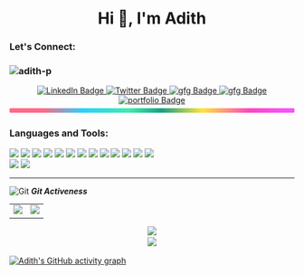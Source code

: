 

<h1 align="center">Hi 👋, I'm Adith </h1>


<h3 align="left">Let's Connect:</h3>
<h3 align="left"> <img src="https://komarev.com/ghpvc/?username=adith-p&label=Profile%20views&color=0e75b6&style=flat" alt="adith-p" /> </h3>

<div id="badges" align = "center">
  <a href="https://www.linkedin.com/in/adith-prakash008/">
    <img src="https://img.shields.io/badge/LinkedIn-blue?style=for-the-badge&logo=linkedin&logoColor=white" alt="LinkedIn Badge"/>
  </a>
  <a href="https://twitter.com/Adi_thP">
    <img src="https://img.shields.io/badge/X-000000?style=for-the-badge&logo=x&logoColor=white" alt="Twitter Badge"/>
  </a>
    <a href="https://www.naukri.com/code360/profile/Adithp">
    <img src="https://img.shields.io/badge/coding%20ninjas-DD6620?style=for-the-badge&logo=codingninjas&logoColor=white" alt="gfg Badge"/>
  </a>
    <a href="https://leetcode.com/adithprakash008/">
    <img src="https://img.shields.io/badge/-LeetCode-FFA116?style=for-the-badge&logo=LeetCode&logoColor=black" alt="gfg Badge"/>
  </a>
  <a href="https://adith-p.vercel.app/">
    <img src="https://img.shields.io/badge/portfolio-B9B3A6?style=for-the-badge&logo=world" alt="portfolio Badge"/>
  </a>
  <!-- <a href="#">
    <img src="https://img.shields.io/badge/LeetCode-1A1A1A?style=for-the-badge&logo=LeetCode" alt="gfg Badge"/>
  </a> -->

</div>

<img src="https://github.com/ArshErgon/ArshErgon/blob/main/assets/header/lineBar.png" width="100%" height="8px"/>

<h3 align="left">Languages and Tools:</h3>

[![](https://img.shields.io/badge/Python--3776AB?style=for-the-badge&logo=Python)](#) 
[![](https://img.shields.io/badge/go-%2300ADD8.svg?style=for-the-badge&logo=go&logoColor=white)](#) 
[![](https://img.shields.io/badge/Django--092E20?style=for-the-badge&logo=Django)](#)
[![](https://img.shields.io/badge/FastAPI-005571?style=for-the-badge&logo=fastapi)](#)
[![](https://img.shields.io/badge/DJANGO-REST-ff1709?style=for-the-badge&logo=django&logoColor=white&color=ff1709&labelColor=gray)](#)
[![](https://img.shields.io/badge/postgres-%23316192.svg?style=for-the-badge&logo=postgresql&logoColor=white)](#)
[![](https://img.shields.io/badge/celery-%23a9cc54.svg?style=for-the-badge&logo=celery&logoColor=ddf4a4)](#)
[![](https://img.shields.io/badge/redis-%23DD0031.svg?style=for-the-badge&logo=redis&logoColor=white)](#)
[![](https://img.shields.io/badge/JavaScript--F7DF1E?style=for-the-badge&logo=JavaScript)](#) 
[![](https://img.shields.io/badge/html--E34F26?style=for-the-badge&logo=HTML5)](#) 
[![](https://img.shields.io/badge/CSS--1572B6?style=for-the-badge&logo=CSS3)](#) 
[![](https://img.shields.io/badge/Bootstrap--7952B3?style=for-the-badge&logo=Bootstrap)](#) 
[![](https://img.shields.io/badge/git--F05032?style=for-the-badge&logo=git)](#)  
[![](https://img.shields.io/badge/Linux--FCC624?style=for-the-badge&logo=Linux)](#)
[![](https://img.shields.io/badge/nginx-%23009639.svg?style=for-the-badge&logo=nginx&logoColor=white)](#)



<hr>

<p align="center">
  

<img src="https://media.giphy.com/media/W5eoZHPpUx9sapR0eu/giphy.gif" width="30px" alt="Git"/>&nbsp;<i><b>Git Activeness</b></i></p>
 
<!-- <p><img align="left" src="https://github-readme-stats.vercel.app/api/top-langs?username=chandanck22&show_icons=true&locale=en&layout=compact&theme=gruvbox&include_all_commits=true&count_private=true" alt="ovi" /></p>
<p>
<img align="right" src="https://github-readme-stats.vercel.app/api?username=chandanck22&show_icons=true&locale=en&theme=gruvbox&include_all_commits=true&count_private=true" alt="ovi" width="410" /></p> -->

<table cellpadding="0">
  <tr style="padding: 0">
    <!-- GitHub Stats Card -->  
    <td valign="top"><img height="200" src="https://github-readme-stats.vercel.app/api?username=adith-p&show_icons=true&theme=radical#gh-dark-mode-only"/></td>
    <!-- GitHub Top Language Card -->
    <td valign="top"><img height="200" src="https://github-readme-stats.vercel.app/api/top-langs/?username=adith-p&layout=compact&theme=radical&custom_title=Languages"/></td>
  </tr>
</table>

<p align="center">
  <img src="https://github-readme-streak-stats.herokuapp.com?user=adith-p&&theme=dark&show_icons=true)](https://git.io/streak-stats" /> 
  <br>
  <img src="https://roadmap.sh/card/wide/64ba8e0e8a29ad56fa9fce06?variant=dark)](https://roadmap.sh" /> 
<!-- 
<p align="center">
  <img src="https://capsule-render.vercel.app/api?type=waving&color=gradient&height=150&width=100%&section=footer"/>
</p> -->

<!-- [![Chandan's github activity graph](https://github-readme-activity-graph.cyclic.app/graph?username=chandanck22&theme=merko)](https://github.com/chandanck22/github-readme-activity-graph) -->


[![Adith's GitHub activity graph](https://github-readme-activity-graph.vercel.app/graph?username=adith-p&theme=high-contrast)](https://github.com/ashutosh00710/github-readme-activity-graph)

<!-- [![chandanck22's GitHub | Languages Over Time](https://stats.quine.sh/chandanck22/languages-over-time?theme=dark)](https://quine.sh) -->


